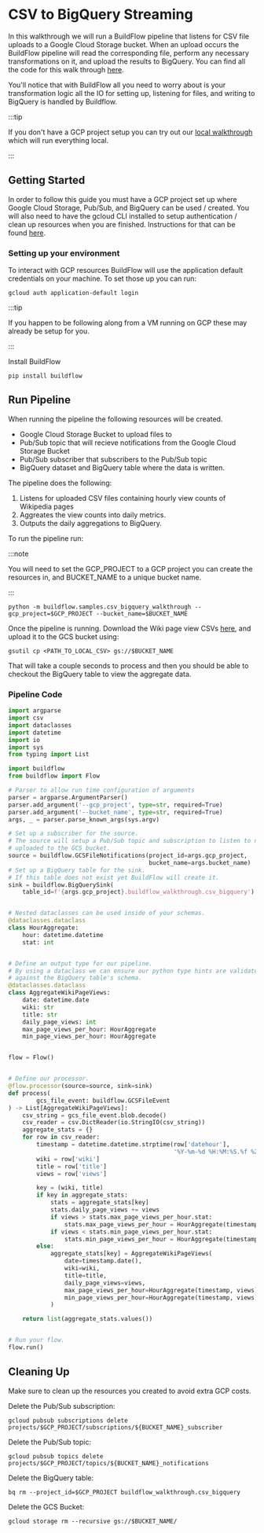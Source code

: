 # CSV to BigQuery Streaming

In this walkthrough we will run a BuildFlow pipeline that listens for CSV file uploads to a Google Cloud Storage bucket. When an upload occurs the BuildFlow pipeline will read the corresponding file, perform any necessary transformations on it, and upload the results to BigQuery. You can find all the code for this walk through [here](https://github.com/launchflow/buildflow/blob/main/buildflow/samples/csv_bigquery_walkthrough.py).

You'll notice that with BuildFlow all you need to worry about is your transformation logic all the IO for setting up, listening for files, and writing to BigQuery is handled by Buildflow.

:::tip

If you don't have a GCP project setup you can try out our [local walkthrough](./local_pubsub_streaming.md) which will run everything local.

:::

## Getting Started

In order to follow this guide you must have a GCP project set up where Google Cloud Storage, Pub/Sub, and BigQuery can be used / created. You will also need to have the gcloud CLI installed to setup authentication / clean up resources when you are finished. Instructions for that can be found [here](https://cloud.google.com/sdk/docs/install). 

### Setting up your environment

To interact with GCP resources BuildFlow will use the application default
credentials on your machine. To set those up you can run:

```
gcloud auth application-default login
```

:::tip

If you happen to be following along from a VM running on GCP these may already
be setup for you.

:::

Install BuildFlow

```
pip install buildflow
```

## Run Pipeline

When running the pipeline the following resources will be created.

- Google Cloud Storage Bucket to upload files to
- Pub/Sub topic that will recieve notifications from the Google Cloud Storage Bucket
- Pub/Sub subscriber that subscribers to the Pub/Sub topic
- BigQuery dataset and BigQuery table where the data is written.

The pipeline does the following:
1. Listens for uploaded CSV files containing hourly view counts of Wikipedia pages
2. Aggreates the view counts into daily metrics.
3. Outputs the daily aggregations to BigQuery.

To run the pipeline run:

:::note

You will need to set the GCP_PROJECT to a GCP project you can create the resources in, and BUCKET_NAME to a unique bucket name.

:::

```
python -m buildflow.samples.csv_bigquery_walkthrough --gcp_project=$GCP_PROJECT --bucket_name=$BUCKET_NAME
```

Once the pipeline is running. Download the Wiki page view CSVs [here](./assets/wiki_page_views.csv), and upload it to the GCS bucket using:

```
gsutil cp <PATH_TO_LOCAL_CSV> gs://$BUCKET_NAME
```

That will take a couple seconds to process and then you should be able to checkout the BigQuery table to view the aggregate data.

### Pipeline Code

```python
import argparse
import csv
import dataclasses
import datetime
import io
import sys
from typing import List

import buildflow
from buildflow import Flow

# Parser to allow run time configuration of arguments
parser = argparse.ArgumentParser()
parser.add_argument('--gcp_project', type=str, required=True)
parser.add_argument('--bucket_name', type=str, required=True)
args, _ = parser.parse_known_args(sys.argv)

# Set up a subscriber for the source.
# The source will setup a Pub/Sub topic and subscription to listen to new files
# uploaded to the GCS bucket.
source = buildflow.GCSFileNotifications(project_id=args.gcp_project,
                                        bucket_name=args.bucket_name)
# Set up a BigQuery table for the sink.
# If this table does not exist yet BuildFlow will create it.
sink = buildflow.BigQuerySink(
    table_id=f'{args.gcp_project}.buildflow_walkthrough.csv_bigquery')


# Nested dataclasses can be used inside of your schemas.
@dataclasses.dataclass
class HourAggregate:
    hour: datetime.datetime
    stat: int


# Define an output type for our pipeline.
# By using a dataclass we can ensure our python type hints are validated
# against the BigQuery table's schema.
@dataclasses.dataclass
class AggregateWikiPageViews:
    date: datetime.date
    wiki: str
    title: str
    daily_page_views: int
    max_page_views_per_hour: HourAggregate
    min_page_views_per_hour: HourAggregate


flow = Flow()


# Define our processor.
@flow.processor(source=source, sink=sink)
def process(
        gcs_file_event: buildflow.GCSFileEvent
) -> List[AggregateWikiPageViews]:
    csv_string = gcs_file_event.blob.decode()
    csv_reader = csv.DictReader(io.StringIO(csv_string))
    aggregate_stats = {}
    for row in csv_reader:
        timestamp = datetime.datetime.strptime(row['datehour'],
                                               '%Y-%m-%d %H:%M:%S.%f %Z')
        wiki = row['wiki']
        title = row['title']
        views = row['views']

        key = (wiki, title)
        if key in aggregate_stats:
            stats = aggregate_stats[key]
            stats.daily_page_views += views
            if views > stats.max_page_views_per_hour.stat:
                stats.max_page_views_per_hour = HourAggregate(timestamp, views)
            if views < stats.min_page_views_per_hour.stat:
                stats.min_page_views_per_hour = HourAggregate(timestamp, views)
        else:
            aggregate_stats[key] = AggregateWikiPageViews(
                date=timestamp.date(),
                wiki=wiki,
                title=title,
                daily_page_views=views,
                max_page_views_per_hour=HourAggregate(timestamp, views),
                min_page_views_per_hour=HourAggregate(timestamp, views),
            )

    return list(aggregate_stats.values())


# Run your flow.
flow.run()
```

## Cleaning Up

Make sure to clean up the resources you created to avoid extra GCP costs.

Delete the Pub/Sub subscription:

```
gcloud pubsub subscriptions delete projects/$GCP_PROJECT/subscriptions/${BUCKET_NAME}_subscriber
```

Delete the Pub/Sub topic:

```
gcloud pubsub topics delete projects/$GCP_PROJECT/topics/${BUCKET_NAME}_notifications
```

Delete the BigQuery table:

```
bq rm --project_id=$GCP_PROJECT buildflow_walkthrough.csv_bigquery
```

Delete the GCS Bucket:

```
gcloud storage rm --recursive gs://$BUCKET_NAME/
```